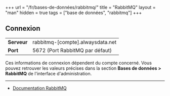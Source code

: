 +++
url = "/fr/bases-de-données/rabbitmq/"
title = "RabbitMQ"
layout = "man"
hidden = true
tags = ["base de données", "rabbitmq"]
+++

## Connexion

|             |                                  |
|-------------|----------------------------------|
| **Serveur** | rabbitmq-[compte].alwaysdata.net |
| **Port**    | 5672 (Port RabbitMQ par défaut)  |

Ces informations de connexion dépendent du compte concerné. Vous pouvez retrouver les valeurs précises dans la section **Bases de données > RabbitMQ** de l'interface d'administration.

---

- [Documentation RabbitMQ](https://www.rabbitmq.com/documentation.html)
